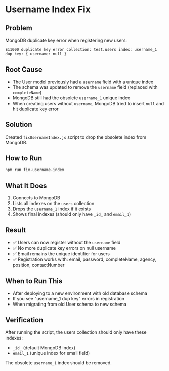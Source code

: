 # Username Index Fix

## Problem
MongoDB duplicate key error when registering new users:
```
E11000 duplicate key error collection: test.users index: username_1 dup key: { username: null }
```

## Root Cause
- The User model previously had a `username` field with a unique index
- The schema was updated to remove the `username` field (replaced with `completeName`)
- MongoDB still had the obsolete `username_1` unique index
- When creating users without `username`, MongoDB tried to insert `null` and hit duplicate key error

## Solution
Created `fixUsernameIndex.js` script to drop the obsolete index from MongoDB.

## How to Run
```bash
npm run fix-username-index
```

## What It Does
1. Connects to MongoDB
2. Lists all indexes on the `users` collection
3. Drops the `username_1` index if it exists
4. Shows final indexes (should only have `_id_` and `email_1`)

## Result
- ✅ Users can now register without the `username` field
- ✅ No more duplicate key errors on null username
- ✅ Email remains the unique identifier for users
- ✅ Registration works with: email, password, completeName, agency, position, contactNumber

## When to Run This
- After deploying to a new environment with old database schema
- If you see "username_1 dup key" errors in registration
- When migrating from old User schema to new schema

## Verification
After running the script, the users collection should only have these indexes:
- `_id_` (default MongoDB index)
- `email_1` (unique index for email field)

The obsolete `username_1` index should be removed.
